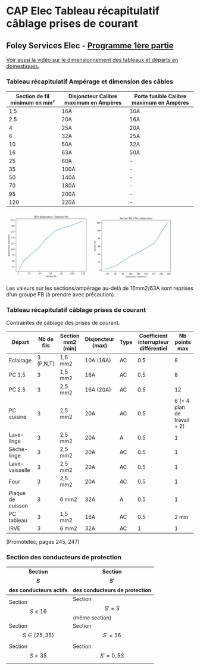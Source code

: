 # CAP Elec Tableau récapitulatif câblage prises de courant
## Foley Services Elec - [Programme 1ère partie](../1ere_partie/README.md)

[Voir aussi la vidéo sur le dimensionnement des tableaux et départs en domestiques.](./CAP_Elec_1_07B.md)

### Tableau récapitulatif Ampérage et dimension des câbles

| Section de fil minimum en mm² | Disjoncteur Calibre maximum en Ampères | Porte fusible Calibre maximum en Ampères |
| ----------------------------- | ----------------------------- |------|
|              1.5              |                  16A          | 10A |
|              2.5              |                  20A          | 16A |
|              4                |                  25A          | 20A |
|              6                |                  32A          | 25A |
|              10               |                  50A          | 32A |
|              16               |                  63A          | 50A |
|              25               |                  80A          | - |
|              35               |                  100A         | - |
|              50               |                  140A         | - |
|              70               |                  180A         | - |
|              95               |                  200A         | - |
|              120              |                  220A         | - |


<img src="./images/Tab_dim.png" width="45%">
<img src="./images/Tab_dim_bis.png" width="45%">

Les valeurs sur les sections/ampérage au-delà de 16mm2/63A sont reprises d'un groupe FB (à prendre avec précaution).

### Tableau récapitulatif câblage prises de courant

Contraintes de câblage des prises de courant.

| Départ | Nb de fils | Section mm2 (min) | Disjoncteur (max) | Type | Coefficient interrupteur différentiel | Nb points max |
|--------------|---------------|----------|---------|---------|---------|---------- |
| Eclairage | 3 (P,N,T) | 1,5 mm2 | 10A (16A) | AC | 0.5 | 8 |
| PC 1.5 | 3 | 1,5 mm2 | 16A | AC | 0.5 | 8 |
| PC 2.5 | 3 | 2,5 mm2 | 16A (20A) | AC | 0.5 | 12 |
| PC cuisine | 3 | 2,5 mm2 | 20A | AC | 0.5 | 6 (= 4 plan de travail + 2) |
| Lave-linge | 3 | 2,5 mm2 | 20A | A | 0.5 | 1 |
| Sèche-linge | 3 | 2,5 mm2 | 20A | AC | 0.5 | 1 |
| Lave-vaisselle | 3 | 2,5 mm2 | 20A | AC | 0.5 | 1 |
| Four | 3 | 2,5 mm2 | 20A | AC | 0.5 | 1 |
| Plaque de cuisson | 3 | 6 mm2 | 32A | A | 0.5 | 1 |
| PC tableau | 3 | 1,5 mm2 | 16A | AC | 0.5 | 2 min |
| IRVE | 3 | 6 mm2 | 32A | AC | 1 | 1 |

(Promotelec, pages 245, 247)

### Section des conducteurs de protection

| Section $$S$$ des conducteurs actifs | Section $$S'$$ des conducteurs de protection |
|--------------------------------|---------------------------------------|
| Section $$S \leq 16$$ | Section $$S' = S$$ (même section) |
| Section $$S \in \{ 25, 35 \}$$ | Section $$S' = 16$$ |
| Section $$S > 35$$ | Section $$S' = 0,5 S$$ |
